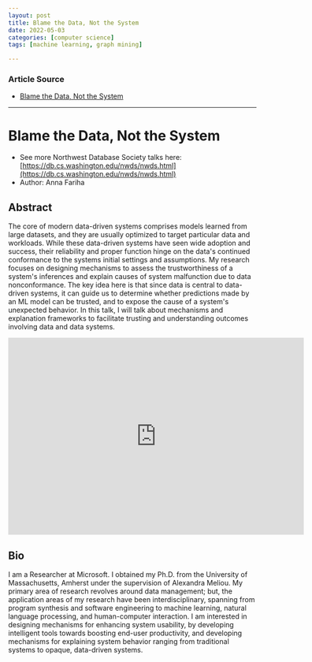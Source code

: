 ```yaml
---
layout: post
title: Blame the Data, Not the System
date: 2022-05-03
categories: [computer science]
tags: [machine learning, graph mining]

---
```


### Article Source

* [Blame the Data, Not the System](https://www.youtube.com/watch?v=ksguJdInfRY)


---

# Blame the Data, Not the System



* See more Northwest Database Society talks here:
[https://db.cs.washington.edu/nwds/nwds.html](https://db.cs.washington.edu/nwds/nwds.html)
* Author:  Anna Fariha

## Abstract
The core of modern data-driven systems comprises models learned from large datasets, and they are usually optimized to target particular data and workloads. While these data-driven systems have seen wide adoption and success, their reliability and proper function hinge on the data's continued conformance to the systems initial settings and assumptions. My research focuses on designing mechanisms to assess the trustworthiness of a system's inferences and explain causes of system malfunction due to data nonconformance. The key idea here is that since data is central to data-driven systems, it can guide us to determine whether predictions made by an ML model can be trusted, and to expose the cause of a system's unexpected behavior. In this talk, I will talk about mechanisms and explanation frameworks to facilitate trusting and understanding outcomes involving data and data systems.

<iframe width="600" height="400" src="https://www.youtube.com/embed/ksguJdInfRY" title="YouTube video player" frameborder="0" allow="accelerometer; autoplay; clipboard-write; encrypted-media; gyroscope; picture-in-picture" allowfullscreen></iframe>

## Bio
I am a Researcher at Microsoft. I obtained my Ph.D. from the University of Massachusetts, Amherst under the supervision of Alexandra Meliou. My primary area of research revolves around data management; but, the application areas of my research have been interdisciplinary, spanning from program synthesis and software engineering to machine learning, natural language processing, and human-computer interaction. I am interested in designing mechanisms for enhancing system usability, by developing intelligent tools towards boosting end-user productivity, and developing mechanisms for explaining system behavior ranging from traditional systems to opaque, data-driven systems.

